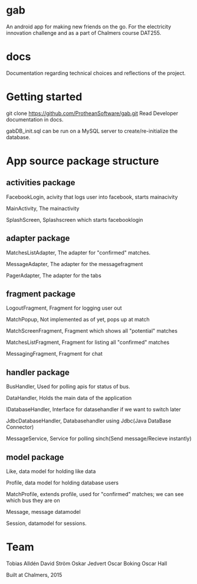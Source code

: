 # gab
An android app for making new friends on the go. For the electricity innovation challenge and as a part of Chalmers course DAT255.

# docs
Documentation regarding technical choices and reflections of the project.

# Getting started
git clone https://github.com/ProtheanSoftware/gab.git
Read Developer documentation in docs.

gabDB_init.sql can be run on a MySQL server to create/re-initialize the database.


# App source package structure

<h2>activities package</h2>

FacebookLogin, acivity that logs user into facebook, starts mainacivity

MainActivity, The mainactivity

SplashScreen, Splashscreen which starts facebooklogin

<h2>adapter package</h2>

MatchesListAdapter, The adapter for "confirmed" matches.

MessageAdapter, The adapter for the messagefragment

PagerAdapter, The adapter for the tabs

<h2>fragment package</h2>

LogoutFragment, Fragment for logging user out

MatchPopup, Not implemented as of yet, pops up at match

MatchScreenFragment, Fragment which shows all "potential" matches

MatchesListFragment, Fragment for listing all "confirmed" matches

MessagingFragment, Fragment for chat

<h2>handler package</h2>

BusHandler, Used for polling apis for status of bus.

DataHandler, Holds the main data of the application

IDatabaseHandler, Interface for datasehandler if we want to switch later

JdbcDatabaseHandler, Databasehandler using Jdbc(Java DataBase Connector)

MessageService, Service for polling sinch(Send message/Recieve instantly)

<h2>model package</h2>

Like, data model for holding like data

Profile, data model for holding database users

MatchProfile, extends profile, used for "confirmed" matches; we can see which bus they are on

Message, message datamodel

Session, datamodel for sessions.

# Team
Tobias Alldén
David Ström
Oskar Jedvert
Oscar Boking
Oscar Hall

Built at Chalmers, 2015
